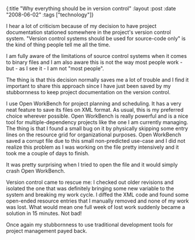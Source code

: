 {:title  "Why everything should be in version control"
 :layout :post
 :date   "2008-06-02"
 :tags   ["technology"]}
 
I hear a lot of criticism because of my decision to have project documentation stationed somewhere in the project's version control system. "Version control systems should be used for source-code only" is the kind of thing people tell me all the time.

I am fully aware of the limitations of source control systems when it comes to binary files and I am also aware this is not the way most people work - but - as I see it - I am not "most people".

The thing is that this decision normally saves me a lot of trouble and I find it important to share this approach since I have just been saved by my stubbornness to keep project documentation on the version control.

I use Open WorkBench for project planning and scheduling. It has a very neat feature to save its files on XML format. As usual, this is my preferred choice wherever possible. Open WorkBench is really powerful and is a nice tool for multiple-dependency projects like the one I am currently managing. The thing is that I found a small bug on it by physically skipping some entry lines on the resource grid for organizational purposes. Open WorkBench saved a corrupt file due to this small non-predicted use-case and I did not realize this problem as I was working on the file pretty intensively and it took me a couple of days to finish.

It was pretty surprising when I tried to open the file and it would simply crash Open WorkBench.

Version control came to rescue me: I checked out older revisions and isolated the one that was definitely bringing some new variable to the system and breaking my work cycle. I diffed the XML code and found some open-ended resource entries that I manually removed and none of my work was lost. What would mean one full week of lost work suddenly became a solution in 15 minutes. Not bad!

Once again my stubbornness to use traditional development tools for project management payed back.
